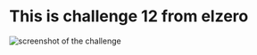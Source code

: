 # This is challenge 12 from elzero 
![screenshot of the challenge](https://elzero.org/wp-content/uploads/2022/10/interests-boxes-select.png)